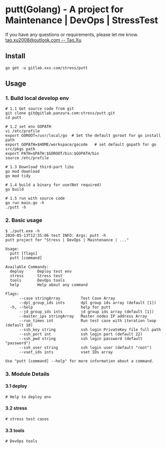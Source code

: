 # putt(Golang) - A project for Maintenance | DevOps | StressTest

If you have any questions or requirements, please let me know.
[tao.xu2008@outlook.com -- Tao.Xu](tao.xu2008@outlook.com)

## Install

```shell
go get -u gitlab.xxx.com/stress/putt
```

## Usage

### 1. Build local develop env

```shell
# 1.1 Get source code from git
git clone git@gitlab.panzura.com:stress/putt.git
cd putt

# 1.2 set env GOPATH
vi /etc/profile
export GOROOT=/usr/local/go  # Set the default goroot for go install path
export GOPATH=$HOME/workspace/gocode   # set default gopath for go src/pkgs path
export PATH=$PATH:$GOROOT/bin:$GOPATH/bin
source /etc/profile

# 1.3 Download third-part libs
go mod download
go mod tidy

# 1.4 build a binary for use(Not required)
go build

# 1.5 run with source code
go run main.go -h
./putt -h
```

### 2. Basic usage

```shell
$ ./putt.exe -h
2020-05-13T12:35:06 test INFO: Args: putt -h
putt project for "Stress | DevOps | Maintenance | ..."

Usage:
  putt [flags]
  putt [command]

Available Commands:
  deploy      Deploy test env
  stress      Stress test
  tools       DevOps tools
  help        Help about any command

Flags:
      --case stringArray         Test Case Array
      --dpl_group_ids ints       dpl group ids array (default [1])
  -h, --help                     help for putt
      --jd_group_ids ints        jd group ids array (default [1])
      --master_ips stringArray   Master nodes IP address Array
      --run_times int            Run test case with iteration loop (default 10)
      --ssh_key string           ssh login PrivateKey file full path
      --ssh_port int             ssh login port (default 22)
      --ssh_pwd string           ssh login password (default "password")
      --ssh_user string          ssh login user (default "root")
      --vset_ids ints            vset IDs array

Use "putt [command] --help" for more information about a command.
```

### 3. Module Details

#### 3.1 deploy

```shell
# Help to deploy env
```

#### 3.2 stress

```shell
# stress test cases
```

#### 3.3 tools

```shell
# DevOps tools
```
